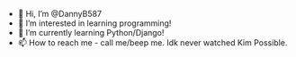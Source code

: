 - 👋 Hi, I’m @DannyB587
- 👀 I’m interested in learning programming!
- 🌱 I’m currently learning Python/Django!
- 📫 How to reach me - call me/beep me. Idk never watched Kim Possible.

<!---
DannyB587/DannyB587 is a ✨ special ✨ repository because its `README.md` (this file) appears on your GitHub profile.
You can click the Preview link to take a look at your changes.
--->
